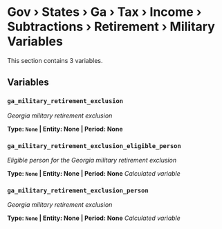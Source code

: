 # Gov › States › Ga › Tax › Income › Subtractions › Retirement › Military Variables

This section contains 3 variables.

## Variables

### `ga_military_retirement_exclusion`
*Georgia military retirement exclusion*

**Type: `None` | Entity: None | Period: None**

### `ga_military_retirement_exclusion_eligible_person`
*Eligible person for the Georgia military retirement exclusion*

**Type: `None` | Entity: None | Period: None**
*Calculated variable*

### `ga_military_retirement_exclusion_person`
*Georgia military retirement exclusion*

**Type: `None` | Entity: None | Period: None**
*Calculated variable*
